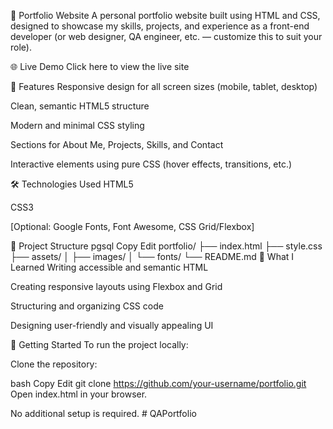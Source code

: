 💼 Portfolio Website
A personal portfolio website built using HTML and CSS, designed to showcase my skills, projects, and experience as a front-end developer (or web designer, QA engineer, etc. — customize this to suit your role).

🌐 Live Demo
Click here to view the live site <!-- Replace with your actual portfolio link -->

📌 Features
Responsive design for all screen sizes (mobile, tablet, desktop)

Clean, semantic HTML5 structure

Modern and minimal CSS styling

Sections for About Me, Projects, Skills, and Contact

Interactive elements using pure CSS (hover effects, transitions, etc.)

🛠️ Technologies Used
HTML5

CSS3

[Optional: Google Fonts, Font Awesome, CSS Grid/Flexbox]

📂 Project Structure
pgsql
Copy
Edit
portfolio/
├── index.html
├── style.css
├── assets/
│   ├── images/
│   └── fonts/
└── README.md
🧠 What I Learned
Writing accessible and semantic HTML

Creating responsive layouts using Flexbox and Grid

Structuring and organizing CSS code

Designing user-friendly and visually appealing UI

🚀 Getting Started
To run the project locally:

Clone the repository:

bash
Copy
Edit
git clone https://github.com/your-username/portfolio.git
Open index.html in your browser.

No additional setup is required.
#   Q A P o r t f o l i o  
 